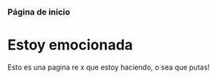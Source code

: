 ### Página de inicio

# Estoy emocionada 

Esto es una pagina re x que estoy haciendo, o sea que putas! 
